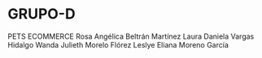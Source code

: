 # GRUPO-D
PETS ECOMMERCE 
Rosa Angélica Beltrán Martínez
Laura Daniela Vargas Hidalgo
Wanda Julieth Morelo Flórez
Leslye Eliana Moreno García